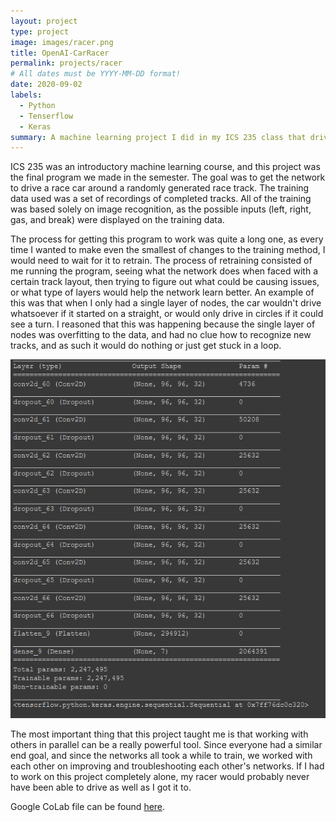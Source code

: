 ```yaml
---
layout: project
type: project
image: images/racer.png
title: OpenAI-CarRacer
permalink: projects/racer
# All dates must be YYYY-MM-DD format!
date: 2020-09-02
labels:
  - Python
  - Tenserflow
  - Keras
summary: A machine learning project I did in my ICS 235 class that drives a virtual race car around a track.
---
```


ICS 235 was an introductory machine learning course, and this project was the final program we made in the semester. The goal was to get the network to drive a race car around a randomly generated race track. The training data used was a set of recordings of completed tracks. All of the training was based solely on image recognition, as the possible inputs (left, right, gas, and break) were displayed on the training data. 

The process for getting this program to work was quite a long one, as every time I wanted to make even the smallest of changes to the training method, I would need to wait for it to retrain. The process of retraining consisted of me running the program, seeing what the network does when faced with a certain track layout, then trying to figure out what could be causing issues, or what type of layers would help the network learn better. An example of this was that when I only had a single layer of nodes, the car wouldn't drive whatsoever if it started on a straight, or would only drive in circles if it could see a turn. I reasoned that this was happening because the single layer of nodes was overfitting to the data, and had no clue how to recognize new tracks, and as such it would do nothing or just get stuck in a loop.

<img class="ui medium right floated rounded image" src="../images/RacerLayers.png">

The most important thing that this project taught me is that working with others in parallel can be a really powerful tool. Since everyone had a similar end goal, and since the networks all took a while to train, we worked with each other on improving and troubleshooting each other's networks. If I had to work on this project completely alone, my racer would probably never have been able to drive as well as I got it to.

Google CoLab file can be found [here](https://drive.google.com/file/d/1AaNhgcUaKcjMv4nQx26L_rMpXYfGoClb/view?usp=sharing).
